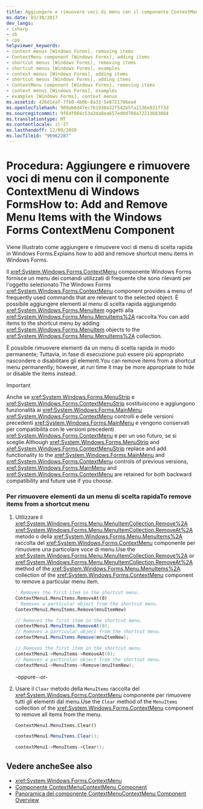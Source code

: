 ```yaml
---
title: Aggiungere e rimuovere voci di menu con il componente ContextMenu
ms.date: 03/30/2017
dev_langs:
- csharp
- vb
- cpp
helpviewer_keywords:
- context menus [Windows Forms], removing items
- ContextMenu component [Windows Forms], adding items
- shortcut menus [Windows Forms], removing items
- shortcut menus [Windows Forms], examples
- context menus [Windows Forms], adding items
- shortcut menus [Windows Forms], adding items
- ContextMenu component [Windows Forms], removing items
- context menus [Windows Forms], examples
- examples [Windows Forms], context menus
ms.assetid: 426d1eaf-7fb8-4b0b-8a33-5e8721786ea4
ms.openlocfilehash: 989ab6d47ec761930a32f542b5fa1136e831f73d
ms.sourcegitcommit: 9f6df084c53a3da0ea657ed0d708a72213683084
ms.translationtype: MT
ms.contentlocale: it-IT
ms.lasthandoff: 12/09/2020
ms.locfileid: "96962287"
---
```

# <a name="how-to-add-and-remove-menu-items-with-the-windows-forms-contextmenu-component"></a><span data-ttu-id="4dc74-102">Procedura: Aggiungere e rimuovere voci di menu con il componente ContextMenu di Windows Forms</span><span class="sxs-lookup"><span data-stu-id="4dc74-102">How to: Add and Remove Menu Items with the Windows Forms ContextMenu Component</span></span>
<span data-ttu-id="4dc74-103">Viene illustrato come aggiungere e rimuovere voci di menu di scelta rapida in Windows Forms.</span><span class="sxs-lookup"><span data-stu-id="4dc74-103">Explains how to add and remove shortcut menu items in Windows Forms.</span></span>  
  
 <span data-ttu-id="4dc74-104">Il <xref:System.Windows.Forms.ContextMenu> componente Windows Forms fornisce un menu dei comandi utilizzati di frequente che sono rilevanti per l'oggetto selezionato.</span><span class="sxs-lookup"><span data-stu-id="4dc74-104">The Windows Forms <xref:System.Windows.Forms.ContextMenu> component provides a menu of frequently used commands that are relevant to the selected object.</span></span> <span data-ttu-id="4dc74-105">È possibile aggiungere elementi al menu di scelta rapida aggiungendo <xref:System.Windows.Forms.MenuItem> oggetti alla <xref:System.Windows.Forms.Menu.MenuItems%2A> raccolta.</span><span class="sxs-lookup"><span data-stu-id="4dc74-105">You can add items to the shortcut menu by adding <xref:System.Windows.Forms.MenuItem> objects to the <xref:System.Windows.Forms.Menu.MenuItems%2A> collection.</span></span>  
  
 <span data-ttu-id="4dc74-106">È possibile rimuovere elementi da un menu di scelta rapida in modo permanente; Tuttavia, in fase di esecuzione può essere più appropriato nascondere o disabilitare gli elementi.</span><span class="sxs-lookup"><span data-stu-id="4dc74-106">You can remove items from a shortcut menu permanently; however, at run time it may be more appropriate to hide or disable the items instead.</span></span>  
  
> [!IMPORTANT]
> <span data-ttu-id="4dc74-107">Anche se <xref:System.Windows.Forms.MenuStrip> e <xref:System.Windows.Forms.ContextMenuStrip> sostituiscono e aggiungono funzionalità ai <xref:System.Windows.Forms.MainMenu> <xref:System.Windows.Forms.ContextMenu> controlli e delle versioni precedenti <xref:System.Windows.Forms.MainMenu> e vengono conservati per compatibilità con le versioni precedenti <xref:System.Windows.Forms.ContextMenu> e per un uso futuro, se si sceglie.</span><span class="sxs-lookup"><span data-stu-id="4dc74-107">Although <xref:System.Windows.Forms.MenuStrip> and <xref:System.Windows.Forms.ContextMenuStrip> replace and add functionality to the <xref:System.Windows.Forms.MainMenu> and <xref:System.Windows.Forms.ContextMenu> controls of previous versions, <xref:System.Windows.Forms.MainMenu> and <xref:System.Windows.Forms.ContextMenu> are retained for both backward compatibility and future use if you choose.</span></span>  
  
### <a name="to-remove-items-from-a-shortcut-menu"></a><span data-ttu-id="4dc74-108">Per rimuovere elementi da un menu di scelta rapida</span><span class="sxs-lookup"><span data-stu-id="4dc74-108">To remove items from a shortcut menu</span></span>  
  
1. <span data-ttu-id="4dc74-109">Utilizzare il <xref:System.Windows.Forms.Menu.MenuItemCollection.Remove%2A> <xref:System.Windows.Forms.Menu.MenuItemCollection.RemoveAt%2A> metodo o della <xref:System.Windows.Forms.Menu.MenuItems%2A> raccolta del <xref:System.Windows.Forms.ContextMenu> componente per rimuovere una particolare voce di menu.</span><span class="sxs-lookup"><span data-stu-id="4dc74-109">Use the <xref:System.Windows.Forms.Menu.MenuItemCollection.Remove%2A> or <xref:System.Windows.Forms.Menu.MenuItemCollection.RemoveAt%2A> method of the <xref:System.Windows.Forms.Menu.MenuItems%2A> collection of the <xref:System.Windows.Forms.ContextMenu> component to remove a particular menu item.</span></span>  
  
    ```vb  
    ' Removes the first item in the shortcut menu.  
    ContextMenu1.MenuItems.RemoveAt(0)  
    ' Removes a particular object from the shortcut menu.  
    ContextMenu1.MenuItems.Remove(mnuItemNew)  
    ```  
  
    ```csharp  
    // Removes the first item in the shortcut menu.  
    contextMenu1.MenuItems.RemoveAt(0);  
    // Removes a particular object from the shortcut menu.  
    contextMenu1.MenuItems.Remove(mnuItemNew);  
    ```  
  
    ```cpp  
    // Removes the first item in the shortcut menu.  
    contextMenu1->MenuItems->RemoveAt(0);  
    // Removes a particular object from the shortcut menu.  
    contextMenu1->MenuItems->Remove(mnuItemNew);  
    ```  
  
     <span data-ttu-id="4dc74-110">-oppure-</span><span class="sxs-lookup"><span data-stu-id="4dc74-110">-or-</span></span>  
  
2. <span data-ttu-id="4dc74-111">Usare il `Clear` metodo della `MenuItems` raccolta del <xref:System.Windows.Forms.ContextMenu> componente per rimuovere tutti gli elementi dal menu.</span><span class="sxs-lookup"><span data-stu-id="4dc74-111">Use the `Clear` method of the `MenuItems` collection of the <xref:System.Windows.Forms.ContextMenu> component to remove all items from the menu.</span></span>  
  
    ```vb  
    ContextMenu1.MenuItems.Clear()  
    ```  
  
    ```csharp  
    contextMenu1.MenuItems.Clear();  
    ```  
  
    ```cpp  
    contextMenu1->MenuItems->Clear();  
    ```  
  
## <a name="see-also"></a><span data-ttu-id="4dc74-112">Vedere anche</span><span class="sxs-lookup"><span data-stu-id="4dc74-112">See also</span></span>

- <xref:System.Windows.Forms.ContextMenu>
- [<span data-ttu-id="4dc74-113">Componente ContextMenu</span><span class="sxs-lookup"><span data-stu-id="4dc74-113">ContextMenu Component</span></span>](contextmenu-component-windows-forms.md)
- [<span data-ttu-id="4dc74-114">Panoramica del componente ContextMenu</span><span class="sxs-lookup"><span data-stu-id="4dc74-114">ContextMenu Component Overview</span></span>](contextmenu-component-overview-windows-forms.md)
